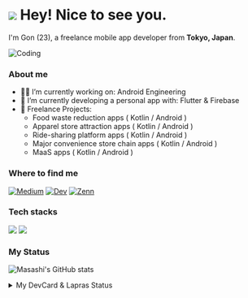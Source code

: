 # <img src="https://emojis.slackmojis.com/emojis/images/1531849430/4246/blob-sunglasses.gif?1531849430" width="30"/> Hey! Nice to see you.

I'm Gon (23), a freelance mobile app developer from <b>Tokyo, Japan</b>.

<img alt="Coding" width="300" src="https://cdn.dribbble.com/users/1277312/screenshots/14733298/media/39b1045e593737587dd60e42c8422d1f.gif" >

### About me
- 🧑‍💻 I’m currently working on: Android Engineering
- 🔭 I’m currently developing a personal app with: Flutter & Firebase
- 📱 Freelance Projects:
  - Food waste reduction apps ( Kotlin / Android )
  - Apparel store attraction apps ( Kotlin / Android )
  - Ride-sharing platform apps ( Kotlin / Android )
  - Major convenience store chain apps ( Kotlin / Android )
  - MaaS apps ( Kotlin / Android )
 
### Where to find me
<a href="https://medium.com/@masashiii" target="_blank"><img alt="Medium" src="https://img.shields.io/badge/medium-%2312100E.svg?&style=for-the-badge&logo=medium&logoColor=white" /></a>
<a href="https://dev.to/mnengineer" target="_blank"><img alt="Dev" src="https://img.shields.io/badge/dev.to-0A0A0A?style=for-the-badge&logo=devdotto&logoColor=white" /></a>
<a href="https://zenn.dev/masashiii" target="_blank"><img alt="Zenn" src="https://img.shields.io/badge/Zenn-3EA8FF.svg?&style=for-the-badge&logo=Zenn&logoColor=white" /></a>

### Tech stacks
<img src="https://skillicons.dev/icons?i=kotlin,dart,flutter,firebase,androidstudio,vscode,github" />
<img src="https://skillicons.dev/icons?i=html,css,php,js,typescript,react,nodejs,express,java,spring,postgresql,sqlite,mysql,figma,docker" />

### My Status
![Masashi's GitHub stats](https://github-readme-stats-sigma-five.vercel.app/api?username=mnengineer&show_icons=true&theme=tokyonight)

<!-- ![Masashi's GitHub stats](https://github-readme-stats-lemon-sigma.vercel.app/api?username=mnengineer&show_icons=true&theme=tokyonight) -->
<!-- ![Masashi's GitHub stats](https://github-readme-stats.vercel.app/api?username=mnengineer&show_icons=true&theme=tokyonight) -->

<details>
  <summary>My DevCard & Lapras Status</summary>
  <p></p>
  <p><a href="https://app.daily.dev/engineer_gon"><img src="https://github.com/mnengineer/mnengineer/blob/main/devcard.svg" width="270" alt="engineer_gon's Dev Card"/></a></p>
  <!--START_SECTION:lapras-card-->
<p ><a href="https://lapras.com/public/DKNYY2M" target="_blank" rel="noopener noreferrer"><img alt="DKNYY2M's scores on LAPRAS are as follows: Engineering: 3.52 out of 5.0, Business: 3.36 out of 5.0, Influence: 3.29 out of 5.0." src="https://lapras-card-generator.vercel.app/api/svg?e=3.52&b=3.36&i=3.29&b1=%23020E27&b2=%230E5593&i1=%23030E21&i2=%231688BF&l=en" width="400" ></a></p>
<!--END_SECTION:lapras-card-->
</details>
